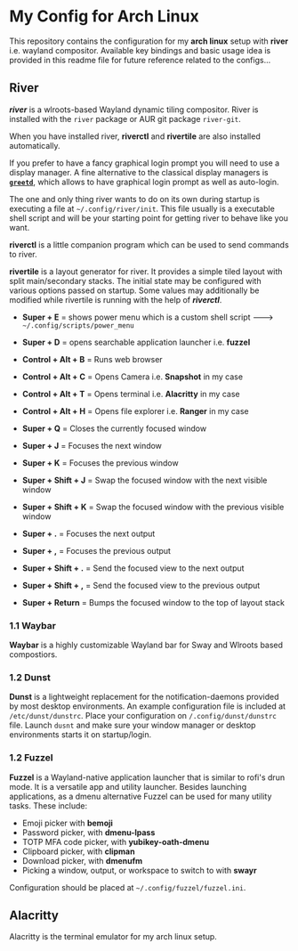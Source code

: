 # My Config for Arch Linux

This repository contains the configuration for my **arch linux** setup with **river** i.e. wayland compositor. Available key bindings and basic usage idea is provided in this readme file for future reference related to the configs...



##  River

***river*** is a wlroots-based Wayland dynamic tiling compositor. River is installed with the `river` package or AUR git package `river-git`.

When you have installed river, **riverctl** and **rivertile** are also installed automatically.

If you prefer to have a fancy graphical login prompt you will need to use a display manager. A fine alternative to the classical display managers is **[`greetd`](https://git.sr.ht/~kennylevinsen/greetd)**, which allows to have graphical login prompt as well as auto-login.

The one and only thing river wants to do on its own during startup is executing a file at `~/.config/river/init`. This file usually is a executable shell script and will be your starting point for getting river to behave like you want.

**riverctl** is a little companion program which can be used to send commands to river. 

**rivertile** is a layout generator for river. It provides a simple tiled layout with split main/secondary stacks. The initial state may be configured with various options passed on startup. Some values may additionally be modified while rivertile is running with the help of ***riverctl***.

- **Super + E** = shows power menu which is a custom shell script ---> `~/.config/scripts/power_menu`

- **Super + D** = opens searchable application launcher i.e. **fuzzel**

- **Control + Alt + B** = Runs web browser 

- **Control + Alt + C** = Opens Camera i.e. **Snapshot** in my case

- **Control + Alt + T** = Opens terminal i.e. **Alacritty** in my case

- **Control + Alt + H** = Opens file explorer i.e. **Ranger** in my case

- **Super + Q** = Closes the currently focused window

- **Super + J** = Focuses the next window

- **Super + K** = Focuses the previous window

- **Super + Shift + J** = Swap the focused window with the next visible window

- **Super + Shift + K** =  Swap the focused window with the previous visible window

- **Super + .** = Focuses the next output

- **Super + ,** = Focuses the previous output

- **Super + Shift + .** = Send the focused view to the next output

- **Super + Shift + ,** = Send the focused view to the previous output

- **Super + Return** = Bumps the focused window to the top of layout stack




### 1.1 Waybar

**Waybar** is a highly customizable Wayland bar for Sway and Wlroots based compostiors.



### 1.2 Dunst

**Dunst** is a lightweight replacement for the notification-daemons provided by most desktop environments. An example configuration file is included at `/etc/dunst/dunstrc`. Place your configuration on `/.config/dunst/dunstrc` file. Launch `dusnt` and make sure your window manager or desktop environments starts it on startup/login.






### 1.2 Fuzzel

**Fuzzel** is a Wayland-native application launcher that is similar to rofi's drun mode. It is a versatile app and utility launcher. Besides launching applications, as a dmenu alternative Fuzzel can be used for many utility tasks. These include:

- Emoji picker with **bemoji**
- Password picker, with **dmenu-lpass**
- TOTP MFA code picker, with **yubikey-oath-dmenu**
- Clipboard picker, with **clipman**
- Download picker, with **dmenufm**
- Picking a window, output, or workspace to switch to with **swayr**

Configuration should be placed at `~/.config/fuzzel/fuzzel.ini`.






## Alacritty

Alacritty is the terminal emulator for my arch linux setup.
